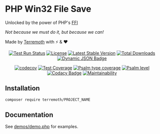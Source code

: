 # PHP Win32 File Save

Unlocked by the power of PHP's [FFI](https://www.php.net/manual/en/book.ffi.php)

_Not because we must do it, but because we can!_

Made by [Terremoth](https://github.com/terremoth/) with ⚡ & ❤

<div align="center">
    
[![Test Run Status](https://github.com/terremoth/{project-url}/actions/workflows/workflow.yml/badge.svg?branch=main)](https://github.com/terremoth/{project-url}/actions/workflows/workflow.yml)
[![License](https://img.shields.io/github/license/terremoth/{project-url}.svg?logo=mit&color=41bb13)](https://github.com/terremoth/{project-url}/blob/main/LICENSE)
[![Latest Stable Version](https://poser.pugx.org/terremoth/{project-url}/v/stable)](https://packagist.org/packages/terremoth/{project-url})
[![Total Downloads](https://poser.pugx.org/terremoth/{project-url}/downloads)](https://packagist.org/packages/terremoth/{project-url})
[![Dynamic JSON Badge](https://img.shields.io/badge/dynamic/json?url=https%3A%2F%2Fdiscord.com%2Fapi%2Finvites%2FJxFhMVWu82%3Fwith_counts%3Dtrue&query=%24.approximate_member_count&logo=discord&logoColor=white&label=Users%20Total&color=green)](https://discord.gg/JxFhMVWu82)
</div>
<div align="center">

[![codecov](https://codecov.io/github/terremoth/{project-url}/graph/badge.svg?token={COV_TOKEN})](https://codecov.io/github/terremoth/{project-url})
[![Test Coverage](https://api.codeclimate.com/v1/badges/{CC_TOKEN}/test_coverage)](https://codeclimate.com/github/terremoth/{project-url}/test_coverage)
[![Psalm type coverage](https://shepherd.dev/github/terremoth/{project-url}/coverage.svg)](https://shepherd.dev/github/terremoth/{project-url})
[![Psalm level](https://shepherd.dev/github/terremoth/{project-url}/level.svg)](https://shepherd.dev/github/terremoth/{project-url})
[![Codacy Badge](https://app.codacy.com/project/badge/Grade/{CODACY_TOKEN)](https://app.codacy.com/gh/terremoth/{project-url}/dashboard?utm_source=gh&utm_medium=referral&utm_content=&utm_campaign=Badge_grade)
[![Maintainability](https://api.codeclimate.com/v1/badges/{CC_TOKEN}/maintainability)](https://codeclimate.com/github/terremoth/{project-url}/maintainability)
</div>

## Installation

```sh
composer require terremoth/PROJECT_NAME
```

## Documentation
  
See [demos/demo.php](demos/demo.php) for examples.
